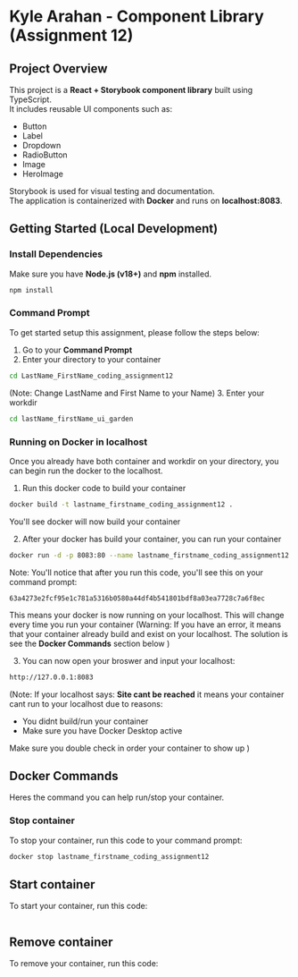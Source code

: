 # Kyle Arahan - Component Library (Assignment 12)

## Project Overview
This project is a **React + Storybook component library** built using TypeScript.  
It includes reusable UI components such as:
- Button
- Label
- Dropdown
- RadioButton
- Image
- HeroImage

Storybook is used for visual testing and documentation.  
The application is containerized with **Docker** and runs on **localhost:8083**.

## Getting Started (Local Development)

### Install Dependencies
Make sure you have **Node.js (v18+)** and **npm** installed.
```bash
npm install
```
### Command Prompt
To get started setup this assignment, please follow the steps below:
1. Go to your **Command Prompt**
2. Enter your directory to your container
```bash
cd LastName_FirstName_coding_assignment12
```

 (Note: Change LastName and First Name to your Name)
3.  Enter your workdir 
```bash
cd lastName_firstName_ui_garden
```

### Running on Docker in localhost
Once you already have both container and workdir on your directory, you can begin run the docker to the localhost.

1. Run this docker code to build your container

```bash
docker build -t lastname_firstname_coding_assignment12 .
```


You'll see docker will now build your container 

2. After your docker has build your container, you can run your container

``` bash 
docker run -d -p 8083:80 --name lastname_firstname_coding_assignment12 lastname_firstname_coding_assignment12
```

Note: You'll notice that after you run this code, you'll see this on your command prompt:

```63a4273e2fcf95e1c781a5316b0580a44df4b541801bdf8a03ea7728c7a6f8ec```

This means your docker is now running on your localhost. This will change every time you run your container
(Warning: If you have an error, it means that your container already build and exist on your localhost. The solution is see the **Docker Commands** section below )

3. You can now open your broswer and input your localhost:

```bash
http://127.0.0.1:8083
```

(Note: If your localhost says: **Site cant be reached** it means your container cant run to your localhost due to reasons:
- You didnt build/run your container
- Make sure you have Docker Desktop active

Make sure you double check in order your container to show up )

## Docker Commands
Heres the command you can help run/stop your container.

### Stop container
To stop your container, run this code to your command prompt:
```bash
docker stop lastname_firstname_coding_assignment12
```

## Start container
To start your container, run this code:
```bash docker start arahan_kyle_coding_assignment12
```

## Remove container
To remove your container, run this code:
```bash docker rm arahan_kyle_coding_assignment12
```



